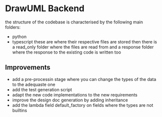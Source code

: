 # DrawUML Backend

the structure of the codebase is characterised by the following main folders:
- python
- typescript
these are where their respective files are stored
then there is a read_only folder where the files are read from
and a response folder where the response to the existing code is written too


## Improvements

- add a pre-processin stage where you can change the types of the data to the adequaste one
- add the test generation script
- adapt the new code implementations to the new requirements
- improve the design doc generation by adding inheritance
- add the lambda field default_factory on fields where the types are not builtins